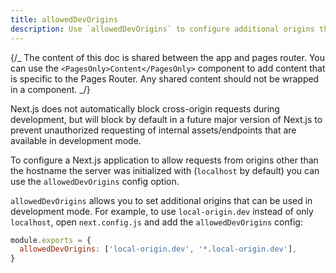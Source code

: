 ```yaml
---
title: allowedDevOrigins
description: Use `allowedDevOrigins` to configure additional origins that can request the dev server.
---
```


{/_ The content of this doc is shared between the app and pages router. You can use the `<PagesOnly>Content</PagesOnly>` component to add content that is specific to the Pages Router. Any shared content should not be wrapped in a component. _/}

Next.js does not automatically block cross-origin requests during development, but will block by default in a future major version of Next.js to prevent unauthorized requesting of internal assets/endpoints that are available in development mode.

To configure a Next.js application to allow requests from origins other than the hostname the server was initialized with (`localhost` by default) you can use the `allowedDevOrigins` config option.

`allowedDevOrigins` allows you to set additional origins that can be used in development mode. For example, to use `local-origin.dev` instead of only `localhost`, open `next.config.js` and add the `allowedDevOrigins` config:

```js filename="next.config.js"
module.exports = {
  allowedDevOrigins: ['local-origin.dev', '*.local-origin.dev'],
}
```
